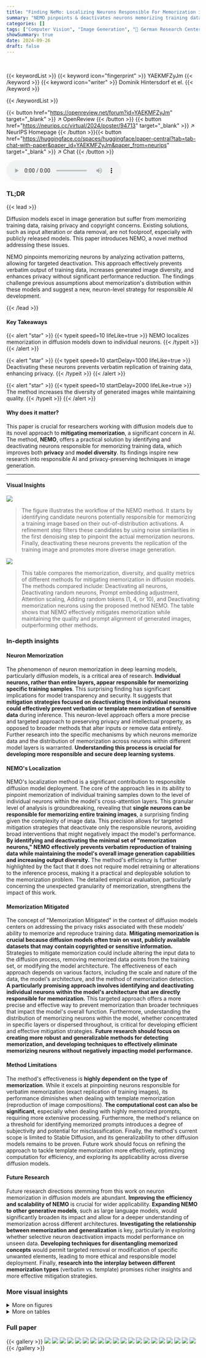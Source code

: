 ```yaml
---
title: "Finding NeMo: Localizing Neurons Responsible For Memorization in Diffusion Models"
summary: "NEMO pinpoints & deactivates neurons memorizing training data in diffusion models, boosting privacy & image diversity."
categories: []
tags: ["Computer Vision", "Image Generation", "🏢 German Research Center for Artificial Intelligence",]
showSummary: true
date: 2024-09-26
draft: false
---
```


<br>

{{< keywordList >}}
{{< keyword icon="fingerprint" >}} YAEKMFZyJm {{< /keyword >}}
{{< keyword icon="writer" >}} Dominik Hintersdorf et el. {{< /keyword >}}
 
{{< /keywordList >}}

{{< button href="https://openreview.net/forum?id=YAEKMFZyJm" target="_blank" >}}
↗ OpenReview
{{< /button >}}
{{< button href="https://neurips.cc/virtual/2024/poster/94713" target="_blank" >}}
↗ NeurIPS Homepage
{{< /button >}}{{< button href="https://huggingface.co/spaces/huggingface/paper-central?tab=tab-chat-with-paper&paper_id=YAEKMFZyJm&paper_from=neurips" target="_blank" >}}
↗ Chat
{{< /button >}}



<audio controls>
    <source src="https://ai-paper-reviewer.com/YAEKMFZyJm/podcast.wav" type="audio/wav">
    Your browser does not support the audio element.
</audio>


### TL;DR


{{< lead >}}

Diffusion models excel in image generation but suffer from memorizing training data, raising privacy and copyright concerns. Existing solutions, such as input alteration or data removal, are not foolproof, especially with publicly released models.  This paper introduces NEMO, a novel method addressing these issues.



NEMO pinpoints memorizing neurons by analyzing activation patterns, allowing for targeted deactivation. This approach effectively prevents verbatim output of training data, increases generated image diversity, and enhances privacy without significant performance reduction. The findings challenge previous assumptions about memorization's distribution within these models and suggest a new, neuron-level strategy for responsible AI development.

{{< /lead >}}


#### Key Takeaways

{{< alert "star" >}}
{{< typeit speed=10 lifeLike=true >}} NEMO localizes memorization in diffusion models down to individual neurons. {{< /typeit >}}
{{< /alert >}}

{{< alert "star" >}}
{{< typeit speed=10 startDelay=1000 lifeLike=true >}} Deactivating these neurons prevents verbatim replication of training data, enhancing privacy. {{< /typeit >}}
{{< /alert >}}

{{< alert "star" >}}
{{< typeit speed=10 startDelay=2000 lifeLike=true >}} The method increases the diversity of generated images while maintaining quality. {{< /typeit >}}
{{< /alert >}}

#### Why does it matter?
This paper is crucial for researchers working with diffusion models due to its novel approach to **mitigating memorization**, a significant concern in AI. The method, **NEMO**, offers a practical solution by identifying and deactivating neurons responsible for memorizing training data, which improves both **privacy** and **model diversity**.  Its findings inspire new research into responsible AI and privacy-preserving techniques in image generation.

------
#### Visual Insights



![](https://ai-paper-reviewer.com/YAEKMFZyJm/figures_1_1.jpg)

> The figure illustrates the workflow of the NEMO method.  It starts by identifying candidate neurons potentially responsible for memorizing a training image based on their out-of-distribution activations. A refinement step filters these candidates by using noise similarities in the first denoising step to pinpoint the actual memorization neurons. Finally, deactivating these neurons prevents the replication of the training image and promotes more diverse image generation.





![](https://ai-paper-reviewer.com/YAEKMFZyJm/tables_6_1.jpg)

> This table compares the memorization, diversity, and quality metrics of different methods for mitigating memorization in diffusion models. The methods compared include: Deactivating all neurons, Deactivating random neurons, Prompt embedding adjustment, Attention scaling, Adding random tokens (1, 4, or 10), and Deactivating memorization neurons using the proposed method NEMO.  The table shows that NEMO effectively mitigates memorization while maintaining the quality and prompt alignment of generated images, outperforming other methods.





### In-depth insights


#### Neuron Memorization
The phenomenon of neuron memorization in deep learning models, particularly diffusion models, is a critical area of research.  **Individual neurons, rather than entire layers, appear responsible for memorizing specific training samples**. This surprising finding has significant implications for model transparency and security.  It suggests that **mitigation strategies focused on deactivating these individual neurons could effectively prevent verbatim or template memorization of sensitive data** during inference.  This neuron-level approach offers a more precise and targeted approach to preserving privacy and intellectual property, as opposed to broader methods that alter inputs or remove data entirely.  Further research into the specific mechanisms by which neurons memorize data and the distribution of memorization across neurons within different model layers is warranted.  **Understanding this process is crucial for developing more responsible and secure deep learning systems**.

#### NEMO's Localization
NEMO's localization method is a significant contribution to responsible diffusion model deployment.  The core of the approach lies in its ability to pinpoint memorization of individual training samples down to the level of individual neurons within the model's cross-attention layers.  This granular level of analysis is groundbreaking, revealing that **single neurons can be responsible for memorizing entire training images**, a surprising finding given the complexity of image data.  This precision allows for targeted mitigation strategies that deactivate only the responsible neurons, avoiding broad interventions that might negatively impact the model's performance.  **By identifying and deactivating the minimal set of "memorization neurons," NEMO effectively prevents verbatim reproduction of training data while maintaining the model's overall image generation capabilities and increasing output diversity.**  The method's efficiency is further highlighted by the fact that it does not require model retraining or alterations to the inference process, making it a practical and deployable solution to the memorization problem. The detailed empirical evaluation, particularly concerning the unexpected granularity of memorization, strengthens the impact of this work.

#### Memorization Mitigated
The concept of "Memorization Mitigated" in the context of diffusion models centers on addressing the privacy risks associated with these models' ability to memorize and reproduce training data.  **Mitigating memorization is crucial because diffusion models often train on vast, publicly available datasets that may contain copyrighted or sensitive information.**  Strategies to mitigate memorization could include altering the input data to the diffusion process, removing memorized data points from the training set, or modifying the model architecture.  The effectiveness of each approach depends on various factors, including the scale and nature of the data, the model's architecture, and the method of memorization detection. **A particularly promising approach involves identifying and deactivating individual neurons within the model's architecture that are directly responsible for memorization.** This targeted approach offers a more precise and effective way to prevent memorization than broader techniques that impact the model's overall function.  Furthermore, understanding the distribution of memorizing neurons within the model, whether concentrated in specific layers or dispersed throughout, is critical for developing efficient and effective mitigation strategies.  **Future research should focus on creating more robust and generalizable methods for detecting memorization, and developing techniques to effectively eliminate memorizing neurons without negatively impacting model performance.**

#### Method Limitations
The method's effectiveness is **highly dependent on the type of memorization**. While it excels at pinpointing neurons responsible for verbatim memorization (exact replication of training images), its performance diminishes when dealing with template memorization (reproduction of image compositions).  **The computational cost can also be significant**, especially when dealing with highly memorized prompts, requiring more extensive processing.  Furthermore, the method's reliance on a threshold for identifying memorized prompts introduces a degree of subjectivity and potential for misclassification.  Finally, the method's current scope is limited to Stable Diffusion, and its generalizability to other diffusion models remains to be proven.  Future work should focus on refining the approach to tackle template memorization more effectively, optimizing computation for efficiency, and exploring its applicability across diverse diffusion models.

#### Future Research
Future research directions stemming from this work on neuron memorization in diffusion models are abundant.  **Improving the efficiency and scalability of NEMO** is crucial for wider applicability.  **Expanding NEMO to other generative models**, such as large language models, would significantly broaden its impact and allow for a deeper understanding of memorization across different architectures.  **Investigating the relationship between memorization and generalization** is key, particularly in exploring whether selective neuron deactivation impacts model performance on unseen data.  **Developing techniques for disentangling memorized concepts** would permit targeted removal or modification of specific unwanted elements, leading to more ethical and responsible model deployment.  Finally, **research into the interplay between different memorization types** (verbatim vs. template) promises richer insights and more effective mitigation strategies.


### More visual insights

<details>
<summary>More on figures
</summary>


![](https://ai-paper-reviewer.com/YAEKMFZyJm/figures_3_1.jpg)

> This figure shows two key differences between memorized and non-memorized prompts in diffusion models.  Panel (a) uses the Structural Similarity Index (SSIM) to measure the similarity of noise trajectories from different random seeds for the same prompt.  Higher SSIM scores indicate that the same noise trajectory is consistently produced, signifying memorization of the prompt. Panel (b) displays the distribution of z-scores (standardized activations) for neurons in the first cross-attention value layer. Memorized prompts show significantly higher activations in specific neurons compared to non-memorized prompts, allowing these 'memorization neurons' to be identified.


![](https://ai-paper-reviewer.com/YAEKMFZyJm/figures_7_1.jpg)

> This figure shows the effect of deactivating neurons identified by NEMO (Finding NEuron MEMORization) on the generation of images from memorized prompts.  The top row displays images generated using standard Stable Diffusion, where the model accurately replicates training images due to memorization. The bottom row shows the results after deactivating the identified memorization neurons. The deactivation leads to more diverse generated images that are no longer verbatim copies of the training data, thus mitigating the memorization effect.  The numbers in the boxes indicate the number of neurons deactivated for each image.


![](https://ai-paper-reviewer.com/YAEKMFZyJm/figures_7_2.jpg)

> This figure shows the distribution of the number of neurons responsible for memorizing prompts in the diffusion model.  Panel (a) is a histogram showing how many prompts are memorized by a given number of neurons.  It highlights that a significant number of prompts (especially verbatim memorization) are memorized by only a few neurons, with many memorized by a single neuron. Panel (b) shows the average number of neurons responsible for memorization per layer in the model for both types of memorization (verbatim and template).


![](https://ai-paper-reviewer.com/YAEKMFZyJm/figures_7_3.jpg)

> This figure shows the distribution of memorization neurons in the diffusion model.  Panel (a) is a histogram showing how many prompts are memorized by a certain number of neurons.  It highlights that many prompts are memorized by only one or a few neurons.  Panel (b) shows the average number of neurons responsible for memorizing a prompt, broken down by layer of the network.


![](https://ai-paper-reviewer.com/YAEKMFZyJm/figures_8_1.jpg)

> This figure shows that the image quality does not degrade significantly when deactivating neurons identified by NEMO.  Part (a) displays FID and KID scores for different numbers of blocked neurons, showing minimal change. Part (b) demonstrates that scaling neuron activations has a limited impact on memorization; only negative scaling provides no additional benefit over complete deactivation.


![](https://ai-paper-reviewer.com/YAEKMFZyJm/figures_8_2.jpg)

> This figure shows the effect of (a) deactivating different numbers of neurons and (b) scaling the activation of memorization neurons.  The left plot shows that image quality metrics FID and KID do not significantly change when blocking increasing numbers of neurons found by NEMO, indicating that the identified neurons do not harm the overall generation quality. The right plot shows the sensitivity analysis of scaling these neurons.  Scaling above 0 has a limited impact on reducing memorization, and negative scaling does not offer further improvements. 


![](https://ai-paper-reviewer.com/YAEKMFZyJm/figures_16_1.jpg)

> This figure shows the distribution of maximum Structural Similarity Index Measure (SSIM) scores between generated images and their corresponding training images for both template and verbatim memorization.  The x-axis represents the maximum SSIM score (ranging from 0 to 1, where 1 indicates perfect similarity), while the y-axis represents the density. The distribution for verbatim memorization is concentrated around higher SSIM scores (closer to 1), indicating higher similarity and thus stronger memorization. The distribution for template memorization is more spread out and concentrated around lower SSIM scores, suggesting less direct similarity to the original training images. This visualization helps to distinguish between the two types of memorization based on the similarity of generated outputs to training samples.


![](https://ai-paper-reviewer.com/YAEKMFZyJm/figures_16_2.jpg)

> This figure shows the distribution of memorization neurons in the diffusion model.  Part (a) is a histogram showing the number of prompts memorized by a given number of neurons.  It highlights that a significant portion of prompts are memorized by only a small number of neurons, some even only by a single neuron.  Part (b) presents the average number of memorization neurons per layer across all prompts, illustrating the distribution of memorization neurons across the different layers of the model.


![](https://ai-paper-reviewer.com/YAEKMFZyJm/figures_16_3.jpg)

> This figure shows the distribution of the number of neurons responsible for memorizing prompts in the diffusion model.  The left histogram (a) displays the count of prompts memorized by a specific number of neurons, demonstrating that many prompts are memorized by just one or a few neurons.  The right histogram (b) illustrates the average number of memorization neurons per layer across all prompts. This helps to understand the relative memorization load per layer in the network architecture.


![](https://ai-paper-reviewer.com/YAEKMFZyJm/figures_17_1.jpg)

> This figure demonstrates that image quality metrics (FID, CLIP-FID, KID) remain largely unchanged even when a significant number of memorization neurons are deactivated.  The results suggest that NEMO's approach effectively mitigates memorization without negatively impacting image quality.


![](https://ai-paper-reviewer.com/YAEKMFZyJm/figures_18_1.jpg)

> This figure demonstrates the effectiveness of NEMO in mitigating memorization in diffusion models.  The top row displays images generated from memorized prompts; these images are nearly identical to the original training images. The bottom row shows the results after deactivating the neurons identified by NEMO as responsible for memorization.  The images in the bottom row exhibit greater diversity and a reduced tendency to reproduce training images verbatim. The numbers within the boxes indicate the number of neurons deactivated in each case to achieve this effect, highlighting that only a small number of neurons are often responsible for memorizing a particular training image.


![](https://ai-paper-reviewer.com/YAEKMFZyJm/figures_19_1.jpg)

> This figure shows the effect of deactivating neurons identified by NEMO as responsible for memorization. The top row displays images generated from memorized prompts, which are almost identical to the original training images.  The bottom row shows that by deactivating these specific neurons, the generated images are now diverse and significantly different from the original training images, demonstrating NEMO's ability to mitigate memorization by selectively disabling specific neurons.  The numbers in the boxes indicate how many neurons were deactivated for each prompt.


![](https://ai-paper-reviewer.com/YAEKMFZyJm/figures_20_1.jpg)

> This figure shows the effect of deactivating memorization neurons identified by NEMO. The top row displays images generated from memorized prompts, which closely resemble the original training images.  The bottom row shows the results after deactivating the identified neurons, highlighting increased diversity and reduced memorization. The numbers in the boxes indicate the number of neurons deactivated for each image.


![](https://ai-paper-reviewer.com/YAEKMFZyJm/figures_21_1.jpg)

> The figure shows the impact of deactivating neurons #507 and #517 in the third cross-attention layer's value mapping on image generation for prompts related to iPhone cases. Deactivating these neurons reduces the memorization of specific training images and increases the diversity of generated images compared to using all neurons. The experiment was conducted with a fixed seed.


![](https://ai-paper-reviewer.com/YAEKMFZyJm/figures_22_1.jpg)

> This figure shows the effect of deactivating neurons identified by NEMO (Finding Neuron Memorization) as being responsible for memorizing specific training samples.  The top row displays images generated from memorized prompts, where the model closely replicates the training images. The bottom row shows the results after deactivating the identified memorization neurons. Deactivating these neurons leads to increased diversity in the generated images and successfully mitigates memorization.  The number of neurons deactivated for each example is shown within the boxes.


![](https://ai-paper-reviewer.com/YAEKMFZyJm/figures_25_1.jpg)

> This figure shows heatmaps representing the number of neurons identified by NEMO for different initial and refinement thresholds.  The left heatmaps show results for verbatim memorization, and the right for template memorization.  Darker colors indicate fewer neurons. The results show that the refinement step significantly reduces the number of neurons selected, with the combination of 0.428 for both initial and refinement thresholds yielding the fewest.


![](https://ai-paper-reviewer.com/YAEKMFZyJm/figures_25_2.jpg)

> This figure shows the number of neurons detected by NEMO for different combinations of initial and refinement thresholds.  The top-left plot shows the number of initial neurons detected for verbatim memorization prompts, with a heatmap showing the relationship between initial and refinement thresholds. The top-right plot mirrors this for template memorization prompts. The bottom-left plot does the same but for the number of *refined* neurons for verbatim memorization prompts and the bottom-right plot displays the results for template memorization prompts.  The key takeaway is that the refinement step significantly reduces the number of neurons, and using a threshold of 0.428 for both initial selection and refinement yields the fewest neurons.


![](https://ai-paper-reviewer.com/YAEKMFZyJm/figures_25_3.jpg)

> This figure shows the impact of different initial and refinement thresholds (\text{\(\theta_{\text{mem}}\)}) on the number of neurons identified by NEMO for both verbatim and template memorization prompts.  The heatmaps illustrate that varying these thresholds significantly alters the number of neurons initially selected and the number remaining after refinement.  Lower thresholds result in more neurons, but the refinement step effectively reduces this number regardless of the initial threshold chosen. The optimal balance, resulting in the fewest neurons, is achieved by using a threshold of 0.428 for both the initial selection and refinement processes.


![](https://ai-paper-reviewer.com/YAEKMFZyJm/figures_25_4.jpg)

> This figure shows heatmaps illustrating the number of neurons identified as responsible for memorization under different initial and refinement threshold settings for both verbatim and template memorization.  The initial selection threshold determines the initial set of candidate neurons, and the refinement threshold further filters this set. Lower thresholds generally lead to more initial candidates. Refinement significantly reduces the number of neurons in the final set, irrespective of the initial threshold.  Using a threshold of 0.428 for both initial selection and refinement yields the smallest number of identified neurons.


![](https://ai-paper-reviewer.com/YAEKMFZyJm/figures_26_1.jpg)

> This figure illustrates the workflow of the NEMO method. It starts by identifying candidate neurons potentially responsible for memorizing an image based on their out-of-distribution activations. Then, it refines this set by considering the noise similarities during the first denoising step to pinpoint the actual memorization neurons. Finally, it demonstrates that deactivating these neurons prevents the generation of the memorized image and promotes diversity in the generated outputs.


![](https://ai-paper-reviewer.com/YAEKMFZyJm/figures_28_1.jpg)

> This figure illustrates the workflow of the NEMO method.  It starts by identifying candidate neurons responsible for memorization based on unusual activation patterns. A refinement step then precisely pinpoints the memorization neurons, distinguishing them from false positives. By deactivating these neurons, NEMO prevents the reproduction of training images, thereby enhancing privacy and the diversity of the generated output.


![](https://ai-paper-reviewer.com/YAEKMFZyJm/figures_28_2.jpg)

> The figure illustrates the workflow of the proposed method NEMO.  NEMO first identifies candidate neurons potentially involved in memorization by analyzing their out-of-distribution activation patterns when presented with memorized prompts.  A refinement step then isolates the true memorization neurons by utilizing the noise similarity during the initial denoising stage. Deactivating these neurons prevents the generation of verbatim copies of training data at inference time, reducing privacy risks and increasing the diversity of generated outputs.


![](https://ai-paper-reviewer.com/YAEKMFZyJm/figures_29_1.jpg)

> This figure demonstrates the effectiveness of the NEMO method in mitigating memorization in diffusion models. The top row displays images generated from memorized prompts, showing near-identical replication of the original training images.  The bottom row shows the same prompts used to generate images, but this time with the memorization neurons deactivated by NEMO. The resulting images exhibit increased diversity and reduced memorization, indicating that NEMO successfully identifies and disables neurons responsible for memorization, thus improving privacy and copyright protection.


![](https://ai-paper-reviewer.com/YAEKMFZyJm/figures_30_1.jpg)

> This figure illustrates the workflow of the NEMO algorithm.  First, NEMO identifies candidate neurons exhibiting unusual activation patterns when processing memorized prompts. Then it refines this set by analyzing noise similarities during the initial denoising steps. Finally, it demonstrates that deactivating these identified neurons prevents the generation of the original memorized image and promotes diversity in generated images.


![](https://ai-paper-reviewer.com/YAEKMFZyJm/figures_31_1.jpg)

> This figure shows two subfigures that illustrate the differences between memorized and non-memorized prompts.  Subfigure (a) shows the distribution of the Structural Similarity Index Measure (SSIM) scores between the initial noise differences for multiple different random seeds. The higher the SSIM score the more consistent (less diverse) the noise trajectories. Since memorized samples have more consistent noise trajectories, they have higher SSIM scores, indicating a higher degree of memorization. Subfigure (b) shows the z-scores (a measure of how many standard deviations from the mean a value is) of neurons in the first cross-attention value layer for both memorized and non-memorized prompts. The figure shows that memorization neurons have significantly higher z-scores for memorized prompts, making them stand out as outliers that can be easily identified and used for the detection of memorization.


</details>




<details>
<summary>More on tables
</summary>


![](https://ai-paper-reviewer.com/YAEKMFZyJm/tables_14_1.jpg)
> This table shows the average runtime of each algorithm used in NEMO for both Verbatim Memorization (VM) and Template Memorization (TM).  It highlights that the algorithms are efficient, with most taking less than 10 seconds, even for TM which is more complex and therefore slower.

![](https://ai-paper-reviewer.com/YAEKMFZyJm/tables_17_1.jpg)
> This table compares the effectiveness of different methods for mitigating memorization in diffusion models.  It shows how the SSCD (Self-Supervised Descriptor),  DSSCD (diversity of SSCD embeddings), and ACLIP (CLIP alignment) scores change when different methods are used. The methods include: no mitigation, adjusting prompt embeddings, attention scaling, adding random tokens, randomly deactivating neurons, and using NEMO to deactivate memorization neurons. The table demonstrates that NEMO effectively mitigates memorization, achieving comparable results to state-of-the-art techniques while having the additional benefit of permanently mitigating memorization. Randomly deactivating neurons or using fewer tokens is less effective.

![](https://ai-paper-reviewer.com/YAEKMFZyJm/tables_24_1.jpg)
> This table presents the results of an ablation study comparing different methods for mitigating memorization in diffusion models.  The methods compared include baseline (all neurons active), random neuron deactivation, prompt embedding adjustment, attention scaling, adding random tokens, and the proposed NEMO method.  Metrics evaluated include memorization strength (SSCD Orig, SSCD Gen), diversity (DSSCD), and prompt alignment (AClip). The table demonstrates that NEMO effectively reduces memorization without significantly impacting diversity or alignment.

![](https://ai-paper-reviewer.com/YAEKMFZyJm/tables_34_1.jpg)
> This table compares different methods for mitigating memorization in diffusion models.  It shows the effect of deactivating memorization neurons identified by NEMO against baselines such as randomly deactivating neurons, using gradient-based prompt adjustments, attention scaling, and adding random tokens.  The metrics used are SSCD Orig, SSCD Gen, Diversity (DssCD), and CLIP alignment (AClip).  Lower SSCD scores indicate less memorization, higher DssCD scores indicate more diversity, and higher AClip scores indicate better prompt alignment.

![](https://ai-paper-reviewer.com/YAEKMFZyJm/tables_35_1.jpg)
> This table presents a comparison of different memorization mitigation techniques.  It shows the impact on memorization, diversity, and prompt alignment when various sets of neurons are deactivated.  The techniques compared include: doing nothing, using gradient-based prompt embedding adjustment, attention scaling, adding random tokens, randomly deactivating neurons and finally using the NEMO method to deactivate memorization neurons.  The results highlight the effectiveness of NEMO in mitigating memorization while preserving prompt alignment and increasing image diversity.

</details>




### Full paper

{{< gallery >}}
<img src="https://ai-paper-reviewer.com/YAEKMFZyJm/1.png" class="grid-w50 md:grid-w33 xl:grid-w25" />
<img src="https://ai-paper-reviewer.com/YAEKMFZyJm/2.png" class="grid-w50 md:grid-w33 xl:grid-w25" />
<img src="https://ai-paper-reviewer.com/YAEKMFZyJm/3.png" class="grid-w50 md:grid-w33 xl:grid-w25" />
<img src="https://ai-paper-reviewer.com/YAEKMFZyJm/4.png" class="grid-w50 md:grid-w33 xl:grid-w25" />
<img src="https://ai-paper-reviewer.com/YAEKMFZyJm/5.png" class="grid-w50 md:grid-w33 xl:grid-w25" />
<img src="https://ai-paper-reviewer.com/YAEKMFZyJm/6.png" class="grid-w50 md:grid-w33 xl:grid-w25" />
<img src="https://ai-paper-reviewer.com/YAEKMFZyJm/7.png" class="grid-w50 md:grid-w33 xl:grid-w25" />
<img src="https://ai-paper-reviewer.com/YAEKMFZyJm/8.png" class="grid-w50 md:grid-w33 xl:grid-w25" />
<img src="https://ai-paper-reviewer.com/YAEKMFZyJm/9.png" class="grid-w50 md:grid-w33 xl:grid-w25" />
<img src="https://ai-paper-reviewer.com/YAEKMFZyJm/10.png" class="grid-w50 md:grid-w33 xl:grid-w25" />
<img src="https://ai-paper-reviewer.com/YAEKMFZyJm/11.png" class="grid-w50 md:grid-w33 xl:grid-w25" />
<img src="https://ai-paper-reviewer.com/YAEKMFZyJm/12.png" class="grid-w50 md:grid-w33 xl:grid-w25" />
<img src="https://ai-paper-reviewer.com/YAEKMFZyJm/13.png" class="grid-w50 md:grid-w33 xl:grid-w25" />
<img src="https://ai-paper-reviewer.com/YAEKMFZyJm/14.png" class="grid-w50 md:grid-w33 xl:grid-w25" />
<img src="https://ai-paper-reviewer.com/YAEKMFZyJm/15.png" class="grid-w50 md:grid-w33 xl:grid-w25" />
<img src="https://ai-paper-reviewer.com/YAEKMFZyJm/16.png" class="grid-w50 md:grid-w33 xl:grid-w25" />
<img src="https://ai-paper-reviewer.com/YAEKMFZyJm/17.png" class="grid-w50 md:grid-w33 xl:grid-w25" />
<img src="https://ai-paper-reviewer.com/YAEKMFZyJm/18.png" class="grid-w50 md:grid-w33 xl:grid-w25" />
<img src="https://ai-paper-reviewer.com/YAEKMFZyJm/19.png" class="grid-w50 md:grid-w33 xl:grid-w25" />
<img src="https://ai-paper-reviewer.com/YAEKMFZyJm/20.png" class="grid-w50 md:grid-w33 xl:grid-w25" />
{{< /gallery >}}